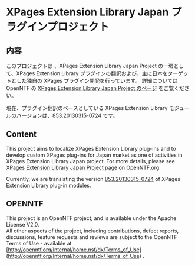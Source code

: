 XPages Extension Library Japan プラグインプロジェクト
=====================================================

内容
----
このプロジェクトは 、XPages Extension Library Japan Project の一環として、XPages Extension Library プラグインの翻訳および、主に日本をターゲットとした独自の XPages プラグイン開発を行っています。
詳細については OpenNTF の [XPages Extension Library Japan Project のページ](http://www.openntf.org/internal/home.nsf/project.xsp?action=openDocument&name=XPages%20Extension%20Library%20Japan) をご覧ください。

現在、プラグイン翻訳のベースとしている XPages Extension Library モジュールのバージョンは、[853.20130315-0724](http://www.openntf.org/internal/home.nsf/release.xsp?documentId=56832E9BD6A0615186257B4300349C59&action=openDocument) です。


Content
-------
This project aims to localize XPages Extension Library plug-ins and to develop custom XPages plug-ins for Japan market as one of activities in XPages Extension Library Japan project. 
For more details, please see [XPages Extension Library Japan Project page](http://www.openntf.org/internal/home.nsf/project.xsp?action=openDocument&name=XPages%20Extension%20Library%20Japan) on OpenNTF.org.

Currently, we are translating the version [853.20130315-0724](http://www.openntf.org/internal/home.nsf/release.xsp?documentId=56832E9BD6A0615186257B4300349C59&action=openDocument) of XPages Extension Library plug-in modules.


OPENNTF
-------
This project is an OpenNTF project, and is available under the Apache License V2.0.  
All other aspects of the project, including contributions, defect reports, discussions, 
feature requests and reviews are subject to the OpenNTF Terms of Use - available at 
[http://openntf.org/Internal/home.nsf/dx/Terms_of_Use](http://openntf.org/Internal/home.nsf/dx/Terms_of_Use) .
